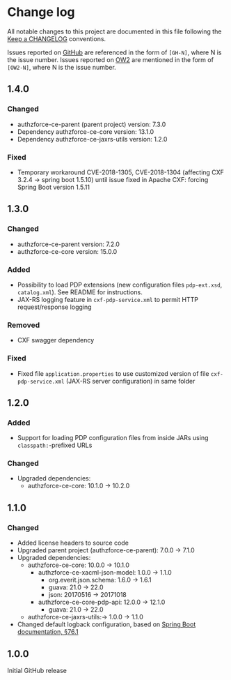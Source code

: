 # Change log
All notable changes to this project are documented in this file following the [Keep a CHANGELOG](http://keepachangelog.com) conventions. 

Issues reported on [GitHub](https://github.com/authzforce/core/issues) are referenced in the form of `[GH-N]`, where N is the issue number. Issues reported on [OW2](https://jira.ow2.org/browse/AUTHZFORCE/) are mentioned in the form of `[OW2-N]`, where N is the issue number.


## 1.4.0
### Changed
- authzforce-ce-parent (parent project) version: 7.3.0
- Dependency authzforce-ce-core version: 13.1.0
- Dependency authzforce-ce-jaxrs-utils version: 1.2.0

### Fixed
- Temporary workaround CVE-2018-1305, CVE-2018-1304 (affecting CXF 3.2.4 -> spring boot 1.5.10) until issue fixed in Apache CXF: forcing Spring Boot version 1.5.11 


## 1.3.0
### Changed
- authzforce-ce-parent version: 7.2.0
- authzforce-ce-core version: 15.0.0

### Added
- Possibility to load PDP extensions (new configuration files `pdp-ext.xsd`, `catalog.xml`). See README for instructions.
- JAX-RS logging feature in `cxf-pdp-service.xml` to permit HTTP request/response logging

### Removed
- CXF swagger dependency

### Fixed
- Fixed file `application.properties` to use customized version of file `cxf-pdp-service.xml` (JAX-RS server configuration) in same folder


## 1.2.0
### Added
- Support for loading PDP configuration files from inside JARs using `classpath:`-prefixed URLs

### Changed
- Upgraded dependencies:
	- authzforce-ce-core: 10.1.0 -> 10.2.0


## 1.1.0
### Changed
- Added license headers to source code
- Upgraded parent project (authzforce-ce-parent): 7.0.0 -> 7.1.0
- Upgraded dependencies:
	- authzforce-ce-core: 10.0.0 -> 10.1.0
		- authzforce-ce-xacml-json-model: 1.0.0 -> 1.1.0
			- org.everit.json.schema: 1.6.0 -> 1.6.1
			- guava: 21.0 -> 22.0
			- json: 20170516 -> 20171018
		- authzforce-ce-core-pdp-api: 12.0.0 -> 12.1.0
			- guava: 21.0 -> 22.0
	- authzforce-ce-jaxrs-utils:-> 1.0.0 -> 1.1.0
- Changed default logback configuration, based on [Spring Boot documentation, §76.1](https://docs.spring.io/spring-boot/docs/current/reference/html/howto-logging.html#howto-configure-logback-for-logging)


## 1.0.0
Initial GitHub release

